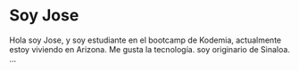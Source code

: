 # Soy Jose

Hola soy Jose, y soy estudiante en el bootcamp de Kodemia, actualmente estoy viviendo en Arizona.
Me gusta la tecnología.
soy originario de Sinaloa.
...
